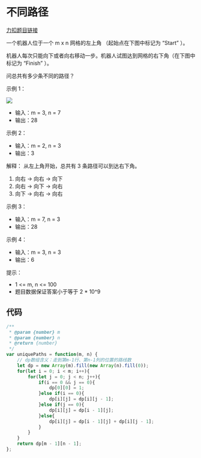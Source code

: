 # 不同路径

[力扣题目链接](https://leetcode.cn/problems/unique-paths/)

一个机器人位于一个 m x n 网格的左上角 （起始点在下图中标记为 “Start” ）。

机器人每次只能向下或者向右移动一步。机器人试图达到网格的右下角（在下图中标记为 “Finish” ）。

问总共有多少条不同的路径？

示例 1：

![](https://img-blog.csdnimg.cn/20210110174033215.png)

-   输入：m = 3, n = 7
-   输出：28

示例 2：

-   输入：m = 2, n = 3
-   输出：3

解释： 从左上角开始，总共有 3 条路径可以到达右下角。

1.  向右 -> 向右 -> 向下
2.  向右 -> 向下 -> 向右
3.  向下 -> 向右 -> 向右

示例 3：
-   输入：m = 7, n = 3
-   输出：28

示例 4：
-   输入：m = 3, n = 3
-   输出：6

提示：
-   1 <= m, n <= 100
-   题目数据保证答案小于等于 2 * 10^9

## 代码

```js
/**
 * @param {number} m
 * @param {number} n
 * @return {number}
 */
var uniquePaths = function(m, n) {
	// dp数组含义：走到第m-1行、第n-1列的位置的路线数
    let dp = new Array(m).fill(new Array(n).fill(0));
    for(let i = 0; i < m; i++){
        for(let j = 0; j < n; j++){
            if(i == 0 && j == 0){
                dp[0][0] = 1;
            }else if(i == 0){
                dp[i][j] = dp[i][j - 1];
            }else if(j == 0){
                dp[i][j] = dp[i - 1][j];
            }else{
                dp[i][j] = dp[i - 1][j] + dp[i][j - 1];
            }
        }
    }
    return dp[m - 1][n - 1];
};
```
